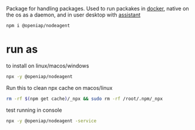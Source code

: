 Package for handling packages.
Used to run packakes in [docker](https://hub.docker.com/r/openiap/nodeagent), native on the os as a daemon, and in user desktop with [assistant](https://github.com/openiap/assistant)

```bash
npm i @openiap/nodeagent
```

# run as 

to install on linux/macos/windows
```bash
npx -y @openiap/nodeagent
```

Run this to clean npx cache on macos/linux
```bash
rm -rf $(npm get cache)/_npx && sudo rm -rf /root/.npm/_npx
```

test running in console
```bash
npx -y @openiap/nodeagent -service
```